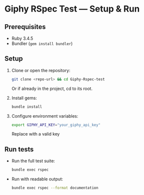 # Giphy RSpec Test — Setup & Run

## Prerequisites
- Ruby 3.4.5
- Bundler (`gem install bundler`)

## Setup
1. Clone or open the repository:
    ```bash
    git clone <repo-url> && cd Giphy-Rspec-test
    ```
    Or if already in the project, cd to its root.

2. Install gems:
    ```bash
    bundle install
    ```

3. Configure environment variables:
    ```bash
    export GIPHY_API_KEY="your_giphy_api_key"
    ```
    Replace with a valid key

## Run tests
- Run the full test suite:
  ```bash
  bundle exec rspec
  ```

- Run with readable output:
  ```bash
  bundle exec rspec --format documentation
  ```